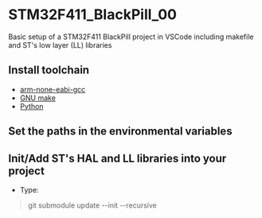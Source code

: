 # STM32F411_BlackPill_00
Basic setup of a STM32F411 BlackPill project in VSCode including makefile and ST's low layer (LL) libraries

## Install toolchain
- [arm-none-eabi-gcc](https://developer.arm.com/downloads/-/arm-gnu-toolchain-downloads)
- [GNU make](https://sourceforge.net/projects/gnuwin32/files/make/3.81/make-3.81.exe/download?use_mirror=kumisystems&download=)
- [Python](https://www.python.org/downloads/)

## Set the paths in the environmental variables

## Init/Add ST's HAL and LL libraries into your project
- Type:
> git submodule update --init --recursive
